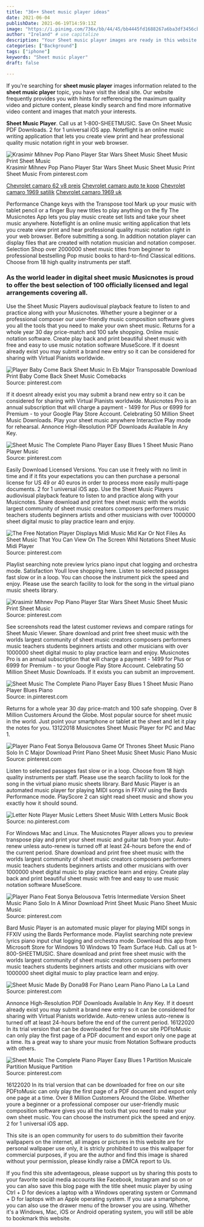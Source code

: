 ```yaml
---
title: "36++ Sheet music player ideas"
date: 2021-06-04
publishDate: 2021-06-19T14:59:13Z
image: "https://i.pinimg.com/736x/bb/44/45/bb4445fd1688267a6ba3df3456cbd2d6.jpg"
author: "Ireland" # use capitalize
description: "Your Sheet music player images are ready in this website. Sheet music player are a topic that is being searched for and liked by netizens now. You can Download the Sheet music player files here. Find and Download all royalty-free vectors."
categories: ["Background"]
tags: ["iphone"]
keywords: "Sheet music player"
draft: false

---
```


If you're searching for **sheet music player** images information related to the **sheet music player** topic, you have visit the ideal  site.  Our website frequently  provides you with  hints  for refferencing  the maximum  quality video and picture  content, please kindly search and find more informative video content and images  that match your interests.

**Sheet Music Player**. Call us at 1-800-SHEETMUSIC. Save On Sheet Music PDF Downloads. 2 for 1 universal iOS app. Noteflight is an online music writing application that lets you create view print and hear professional quality music notation right in your web browser.

![Krasimir Mihnev Pop Piano Player Star Wars Sheet Music Sheet Music Print Sheet Music](https://i.pinimg.com/originals/6a/2f/c6/6a2fc64c1278a71ce14fb3cf446141d3.jpg "Krasimir Mihnev Pop Piano Player Star Wars Sheet Music Sheet Music Print Sheet Music")
Krasimir Mihnev Pop Piano Player Star Wars Sheet Music Sheet Music Print Sheet Music From pinterest.com

[Chevrolet camaro 62 v8 preis](/chevrolet-camaro-62-v8-preis/)
[Chevrolet camaro auto te koop](/chevrolet-camaro-auto-te-koop/)
[Chevrolet camaro 1969 satilik](/chevrolet-camaro-1969-satilik/)
[Chevrolet camaro 1969 uk](/chevrolet-camaro-1969-uk/)

Performance Change keys with the Transpose tool Mark up your music with tablet pencil or a finger Buy new titles to play anything on the fly The Musicnotes App lets you play music create set lists and take your sheet music anywhere. Noteflight is an online music writing application that lets you create view print and hear professional quality music notation right in your web browser. Before submitting a song. In addition notation player can display files that are created with notation musician and notation composer. Selection Shop over 2000000 sheet music titles from beginner to professional bestselling Pop music books to hard-to-find Classical editions. Choose from 18 high quality instruments per staff.

### As the world leader in digital sheet music Musicnotes is proud to offer the best selection of 100 officially licensed and legal arrangements covering all.

Use the Sheet Music Players audiovisual playback feature to listen to and practice along with your Musicnotes. Whether youre a beginner or a professional composer our user-friendly music composition software gives you all the tools that you need to make your own sheet music. Returns for a whole year 30 day price-match and 100 safe shopping. Online music notation software. Create play back and print beautiful sheet music with free and easy to use music notation software MuseScore. If it doesnt already exist you may submit a brand new entry so it can be considered for sharing with Virtual Pianists worldwide.


![Player Baby Come Back Sheet Music In Eb Major Transposable Download Print Baby Come Back Sheet Music Comebacks](https://i.pinimg.com/originals/84/73/16/84731608a833434d8b935bf45caa3b49.gif "Player Baby Come Back Sheet Music In Eb Major Transposable Download Print Baby Come Back Sheet Music Comebacks")
Source: pinterest.com

If it doesnt already exist you may submit a brand new entry so it can be considered for sharing with Virtual Pianists worldwide. Musicnotes Pro is an annual subscription that will charge a payment - 1499 for Plus or 6999 for Premium - to your Google Play Store Account. Celebrating 50 Million Sheet Music Downloads. Play your sheet music anywhere Interactive Play mode for rehearsal. Annonce High-Resolution PDF Downloads Available In Any Key.

![Sheet Music The Complete Piano Player Easy Blues 1 Sheet Music Piano Player Music](https://i.pinimg.com/736x/38/bf/c3/38bfc323c12ca721ccb17cb6fce06916.jpg "Sheet Music The Complete Piano Player Easy Blues 1 Sheet Music Piano Player Music")
Source: pinterest.com

Easily Download Licensed Versions. You can use it freely with no limit in time and if it fits your expectations you can then purchase a personal license for US 49 or 40 euros in order to process more easily multi-page documents. 2 for 1 universal iOS app. Use the Sheet Music Players audiovisual playback feature to listen to and practice along with your Musicnotes. Share download and print free sheet music with the worlds largest community of sheet music creators composers performers music teachers students beginners artists and other musicians with over 1000000 sheet digital music to play practice learn and enjoy.

![The Free Notation Player Displays Midi Music Mid Kar Or Not Files As Sheet Music That You Can View On The Screen Whil Notations Sheet Music Midi Player](https://i.pinimg.com/originals/2c/84/80/2c84800d0510af2835e71d251548ae2e.png "The Free Notation Player Displays Midi Music Mid Kar Or Not Files As Sheet Music That You Can View On The Screen Whil Notations Sheet Music Midi Player")
Source: pinterest.com

Playlist searching note preview lyrics piano input chat logging and orchestra mode. Satisfaction Youll love shopping here. Listen to selected passages fast slow or in a loop. You can choose the instrument pick the speed and enjoy. Please use the search facility to look for the song in the virtual piano music sheets library.

![Krasimir Mihnev Pop Piano Player Star Wars Sheet Music Sheet Music Print Sheet Music](https://i.pinimg.com/originals/6a/2f/c6/6a2fc64c1278a71ce14fb3cf446141d3.jpg "Krasimir Mihnev Pop Piano Player Star Wars Sheet Music Sheet Music Print Sheet Music")
Source: pinterest.com

See screenshots read the latest customer reviews and compare ratings for Sheet Music Viewer. Share download and print free sheet music with the worlds largest community of sheet music creators composers performers music teachers students beginners artists and other musicians with over 1000000 sheet digital music to play practice learn and enjoy. Musicnotes Pro is an annual subscription that will charge a payment - 1499 for Plus or 6999 for Premium - to your Google Play Store Account. Celebrating 50 Million Sheet Music Downloads. If it exists you can submit an improvement.

![Sheet Music The Complete Piano Player Easy Blues 1 Sheet Music Piano Player Blues Piano](https://i.pinimg.com/736x/d7/86/79/d78679dd6dfac3655ae5039518ebb5be.jpg "Sheet Music The Complete Piano Player Easy Blues 1 Sheet Music Piano Player Blues Piano")
Source: in.pinterest.com

Returns for a whole year 30 day price-match and 100 safe shopping. Over 8 Million Customers Around the Globe. Most popular source for sheet music in the world. Just point your smartphone or tablet at the sheet and let it play the notes for you. 13122018 Musicnotes Sheet Music Player for PC and Mac 1.

![Player Piano Feat Sonya Belousova Game Of Thrones Sheet Music Piano Solo In C Major Download Print Piano Sheet Music Sheet Music Piano Music](https://i.pinimg.com/originals/28/77/16/2877167a2c7296ffcd14743d39293312.gif "Player Piano Feat Sonya Belousova Game Of Thrones Sheet Music Piano Solo In C Major Download Print Piano Sheet Music Sheet Music Piano Music")
Source: pinterest.com

Listen to selected passages fast slow or in a loop. Choose from 18 high quality instruments per staff. Please use the search facility to look for the song in the virtual piano music sheets library. Bard Music Player is an automated music player for playing MIDI songs in FFXIV using the Bards Performance mode. PlayScore 2 can sight read sheet music and show you exactly how it should sound.

![Letter Note Player Music Letters Sheet Music With Letters Music Book](https://i.pinimg.com/originals/c1/2c/7e/c12c7e1b29b22251b35dcb1fc909783b.png "Letter Note Player Music Letters Sheet Music With Letters Music Book")
Source: no.pinterest.com

For Windows Mac and Linux. The Musicnotes Player allows you to preview transpose play and print your sheet music and guitar tab from your. Auto-renew unless auto-renew is turned off at least 24-hours before the end of the current period. Share download and print free sheet music with the worlds largest community of sheet music creators composers performers music teachers students beginners artists and other musicians with over 1000000 sheet digital music to play practice learn and enjoy. Create play back and print beautiful sheet music with free and easy to use music notation software MuseScore.

![Player Piano Feat Sonya Belousova Tetris Intermediate Version Sheet Music Piano Solo In A Minor Download Print Sheet Music Piano Sheet Music Music](https://i.pinimg.com/originals/d3/08/f8/d308f8e569c48a58a11b74dcc00c4222.gif "Player Piano Feat Sonya Belousova Tetris Intermediate Version Sheet Music Piano Solo In A Minor Download Print Sheet Music Piano Sheet Music Music")
Source: pinterest.com

Bard Music Player is an automated music player for playing MIDI songs in FFXIV using the Bards Performance mode. Playlist searching note preview lyrics piano input chat logging and orchestra mode. Download this app from Microsoft Store for Windows 10 Windows 10 Team Surface Hub. Call us at 1-800-SHEETMUSIC. Share download and print free sheet music with the worlds largest community of sheet music creators composers performers music teachers students beginners artists and other musicians with over 1000000 sheet digital music to play practice learn and enjoy.

![Sheet Music Made By Dona98 For Piano Learn Piano Piano La La Land](https://i.pinimg.com/originals/2c/74/52/2c745267467a6792c260dc766cc1f07a.png "Sheet Music Made By Dona98 For Piano Learn Piano Piano La La Land")
Source: pinterest.com

Annonce High-Resolution PDF Downloads Available In Any Key. If it doesnt already exist you may submit a brand new entry so it can be considered for sharing with Virtual Pianists worldwide. Auto-renew unless auto-renew is turned off at least 24-hours before the end of the current period. 16122020 In its trial version that can be downloaded for free on our site PDFtoMusic can only play the first page of a PDF document and export only one page at a time. Its a great way to share your music from Notation Software products with others.

![Sheet Music The Complete Piano Player Easy Blues 1 Partition Musicale Partition Musique Partition](https://i.pinimg.com/736x/bb/44/45/bb4445fd1688267a6ba3df3456cbd2d6.jpg "Sheet Music The Complete Piano Player Easy Blues 1 Partition Musicale Partition Musique Partition")
Source: pinterest.com

16122020 In its trial version that can be downloaded for free on our site PDFtoMusic can only play the first page of a PDF document and export only one page at a time. Over 8 Million Customers Around the Globe. Whether youre a beginner or a professional composer our user-friendly music composition software gives you all the tools that you need to make your own sheet music. You can choose the instrument pick the speed and enjoy. 2 for 1 universal iOS app.

This site is an open community for users to do submittion their favorite wallpapers on the internet, all images or pictures in this website are for personal wallpaper use only, it is stricly prohibited to use this wallpaper for commercial purposes, if you are the author and find this image is shared without your permission, please kindly raise a DMCA report to Us.

If you find this site adventageous, please support us by sharing this posts to your favorite social media accounts like Facebook, Instagram and so on or you can also save this blog page with the title sheet music player by using Ctrl + D for devices a laptop with a Windows operating system or Command + D for laptops with an Apple operating system. If you use a smartphone, you can also use the drawer menu of the browser you are using. Whether it's a Windows, Mac, iOS or Android operating system, you will still be able to bookmark this website.
